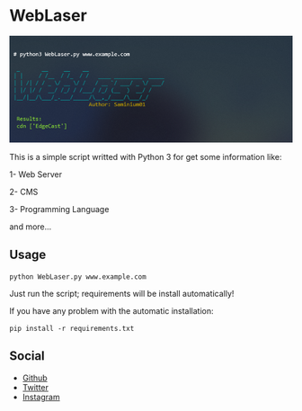 # WebLaser
<img src="Screenshot.png" alt="Screenshot">

This is a simple script writted with Python 3 for get some information like:

1- Web Server

2- CMS

3- Programming Language

and more...

## Usage
```
python WebLaser.py www.example.com
```

Just run the script; requirements will be install automatically!

If you have any problem with the automatic installation:
```
pip install -r requirements.txt
```

## Social
- <a href="https://github.com/saminium01">Github</a>
- <a href="https://twitter.com/Saminium_01">Twitter</a>
- <a href="https://instagram.com/Saminium_01">Instagram</a>
